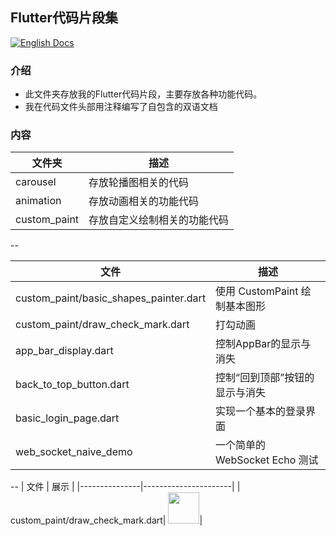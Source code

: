 ## Flutter代码片段集

[![English Docs](https://img.shields.io/badge/Docs-English-green?style=flat-square)](README.md)

### 介绍
- 此文件夹存放我的Flutter代码片段，主要存放各种功能代码。
- 我在代码文件头部用注释编写了自包含的双语文档

### 内容
| 文件夹          | 描述      |
|---------------|----------------------|
| carousel | 存放轮播图相关的代码      |
| animation | 存放动画相关的功能代码      |
| custom_paint | 存放自定义绘制相关的功能代码      |

--

| 文件          | 描述      |
|---------------|----------------------|
| custom_paint/basic_shapes_painter.dart|	使用 CustomPaint 绘制基本图形|
| custom_paint/draw_check_mark.dart|	打勾动画|
| app_bar_display.dart|	控制AppBar的显示与消失|
| back_to_top_button.dart	| 控制“回到顶部”按钮的显示与消失 |
| basic_login_page.dart | 实现一个基本的登录界面     |
| web_socket_naive_demo | 一个简单的 WebSocket Echo 测试      |

--
| 文件          | 展示      |
|---------------|----------------------|
| custom_paint/draw_check_mark.dart|	<img src="https://github.com/chbgxn/flutter-demos/blob/main/snippets/custom_paint/draw_check_mark.gif" width="50" height="50">|



